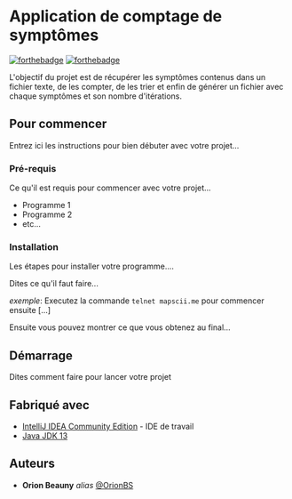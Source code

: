 # Application de comptage de symptômes

[![forthebadge](http://forthebadge.com/images/badges/built-with-love.svg)](http://forthebadge.com)  [![forthebadge](http://forthebadge.com/images/badges/powered-by-electricity.svg)](http://forthebadge.com)

L'objectif du projet est de récupérer les symptômes contenus dans un fichier texte, de les compter, de les trier et enfin de générer un fichier avec chaque symptômes et son nombre d'itérations.

## Pour commencer

Entrez ici les instructions pour bien débuter avec votre projet...

### Pré-requis

Ce qu'il est requis pour commencer avec votre projet...

- Programme 1
- Programme 2
- etc...

### Installation

Les étapes pour installer votre programme....

Dites ce qu'il faut faire...

_exemple_: Executez la commande ``telnet mapscii.me`` pour commencer ensuite [...]


Ensuite vous pouvez montrer ce que vous obtenez au final...

## Démarrage

Dites comment faire pour lancer votre projet

## Fabriqué avec

* [IntelliJ IDEA Community Edition](https://www.jetbrains.com/idea/download/) - IDE de travail
* [Java JDK 13](https://www.oracle.com/java/technologies/javase-jdk13-downloads.html )

## Auteurs

* **Orion Beauny** _alias_ [@OrionBS](https://github.com/OrionBS)



